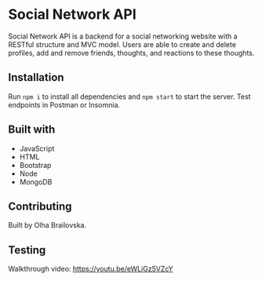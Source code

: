 # Social Network API

Social Network API is a backend for a social networking website with a RESTful structure and MVC model. Users are able to create and delete profiles, add and remove friends, thoughts, and reactions to these thoughts.

## Installation

Run ```npm i``` to install all dependencies and ```npm start``` to start the server. Test endpoints in Postman or Insomnia. 

## Built with 
- JavaScript
- HTML
- Bootstrap
- Node
- MongoDB

## Contributing
Built by Olha Brailovska.

## Testing

Walkthrough video:
https://youtu.be/eWLiGz5VZcY
